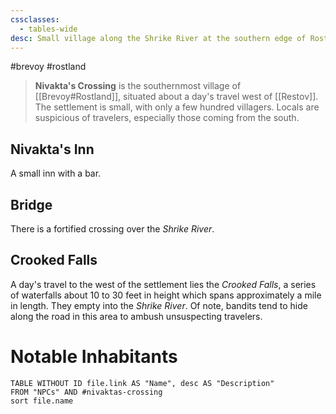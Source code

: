 ```yaml
---
cssclasses:
  - tables-wide
desc: Small village along the Shrike River at the southern edge of Rostland
---
```

#brevoy #rostland 

>**Nivakta's Crossing** is the southernmost village of [[Brevoy#Rostland]], situated about a day's travel west of [[Restov]]. The settlement is small, with only a few hundred villagers. Locals are suspicious of travelers, especially those coming from the south.

## Nivakta's Inn
A small inn with a bar.

## Bridge
There is a fortified crossing over the *Shrike River*.

## Crooked Falls
A day's travel to the west of the settlement lies the *Crooked Falls*, a series of waterfalls about 10 to 30 feet in height which spans approximately a mile in length. They empty into the *Shrike River*. Of note, bandits tend to hide along the road in this area to ambush unsuspecting travelers.

# Notable Inhabitants
```dataview
TABLE WITHOUT ID file.link AS "Name", desc AS "Description"
FROM "NPCs" AND #nivaktas-crossing
sort file.name
```